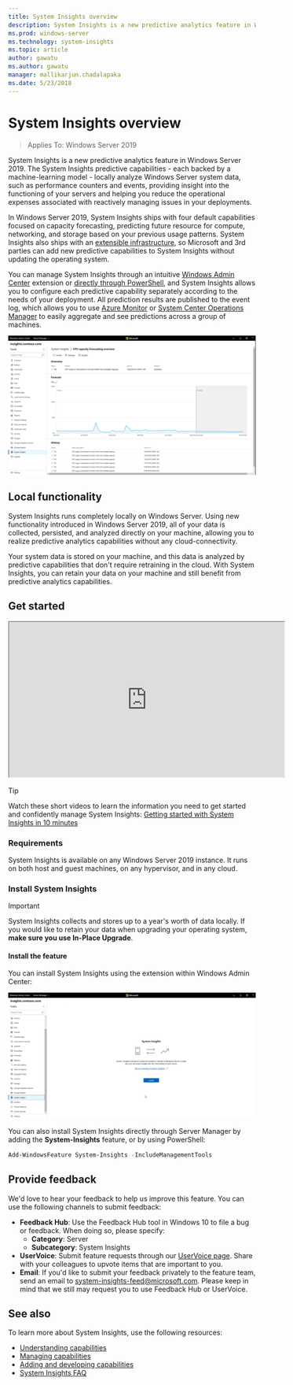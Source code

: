 ```yaml
---
title: System Insights overview
description: System Insights is a new predictive analytics feature in Windows Server 2019. The System Insights predictive capabilities - each backed by a machine-learning model - locally analyze Windows Server system data, such as performance counters and events, providing insight into the functioning of your servers and helping you reduce the operational expenses associated with reactively managing issues in your deployments.
ms.prod: windows-server
ms.technology: system-insights
ms.topic: article
author: gawatu
ms.author: gawatu
manager: mallikarjun.chadalapaka
ms.date: 5/23/2018
---
```

# System Insights overview

>Applies To: Windows Server 2019

System Insights is a new predictive analytics feature in Windows Server 2019. The System Insights predictive capabilities - each backed by a machine-learning model - locally analyze Windows Server system data, such as performance counters and events, providing insight into the functioning of your servers and helping you reduce the operational expenses associated with reactively managing issues in your deployments. 

In Windows Server 2019, System Insights ships with four default capabilities focused on capacity forecasting, predicting future resource for compute, networking, and storage based on your previous usage patterns. System Insights also ships with an [extensible infrastructure](adding-and-developing-capabilities.md), so Microsoft and 3rd parties can add new predictive capabilities to System Insights without updating the operating system. 

You can manage System Insights through an intuitive [Windows Admin Center](https://docs.microsoft.com/windows-server/manage/windows-admin-center/overview) extension or [directly through PowerShell](https://aka.ms/SystemInsightsPowerShell), and System Insights allows you to configure each predictive capability separately according to the needs of your deployment. All prediction results are published to the event log, which allows you to use [Azure Monitor](https://azure.microsoft.com/services/monitor/) or [System Center Operations Manager](https://docs.microsoft.com/system-center/scom/welcome?view=sc-om-1807) to easily aggregate and see predictions across a group of machines.

![System Insights extension in Windows Admin Center, showing CPU capacity forecasting capability with a graph plotting the forecast](media/cpu-forecast-2.png)

## Local functionality
System Insights runs completely locally on Windows Server. Using new functionality introduced in Windows Server 2019, all of your data is collected, persisted, and analyzed directly on your machine, allowing you to realize predictive analytics capabilities without any cloud-connectivity.

Your system data is stored on your machine, and this data is analyzed by predictive capabilities that don't require retraining in the cloud. With System Insights, you can retain your data on your machine and still benefit from predictive analytics capabilities. 

## Get started

<iframe src=https://www.youtube-nocookie.com/embed/AJxQkx5WSaA width=560 height=315 allowfullscreen></iframe>

>[!TIP]
>Watch these short videos to learn the information you need to get started and confidently manage System Insights: [Getting started with System Insights in 10 minutes](https://blogs.technet.microsoft.com/filecab/2018/07/24/getting-started-with-system-insights-in-10-minutes/)

### Requirements
System Insights is available on any Windows Server 2019 instance. It runs on both host and guest machines, on any hypervisor, and in any cloud.

### Install System Insights
>[!IMPORTANT]
>System Insights collects and stores up to a year's worth of data locally. If you would like to retain your data when upgrading your operating system, **make sure you use In-Place Upgrade**.

#### Install the feature
You can install System Insights using the extension within Windows Admin Center:

![Day 0 experience for System Insights extension.](media/day-0-2.png)

You can also install System Insights directly through Server Manager by adding the **System-Insights** feature, or by using PowerShell:

```PowerShell
Add-WindowsFeature System-Insights -IncludeManagementTools
```

## Provide feedback
We'd love to hear your feedback to help us improve this feature. You can use the following channels to submit feedback:
- **Feedback Hub**: Use the Feedback Hub tool in Windows 10 to file a bug or feedback. When doing so, please specify:
    - **Category**: Server 
    - **Subcategory**: System Insights
- **UserVoice**: Submit feature requests through our [UserVoice page](https://windowsserver.uservoice.com/forums/295071-management-tools). Share with your colleagues to upvote items that are important to you.
- **Email**: If you'd like to submit your feedback privately to the feature team, send an email to system-insights-feed@microsoft.com. Please keep in mind that we still may request you to use Feedback Hub or UserVoice.

## See also
To learn more about System Insights, use the following resources:

- [Understanding capabilities](understanding-capabilities.md)
- [Managing capabilities](managing-capabilities.md)
- [Adding and developing capabilities](adding-and-developing-capabilities.md)
- [System Insights FAQ](faq.md)
